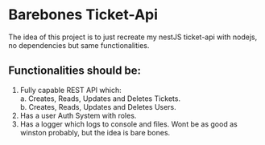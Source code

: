 # Barebones Ticket-Api
The idea of this project is to just recreate my nestJS ticket-api with nodejs, no dependencies but same functionalities.

## Functionalities should be:

1. Fully capable REST API which:  
    a. Creates, Reads, Updates and Deletes Tickets.  
    b. Creates, Reads, Updates and Deletes Users. 
2. Has a user Auth System with roles.
3. Has a logger which logs to console and files. Wont be as good as winston probably, but the idea is bare bones.